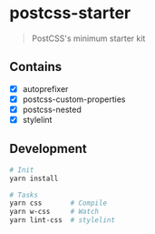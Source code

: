 # postcss-starter

> PostCSS's minimum starter kit

## Contains
- [x] autoprefixer
- [x] postcss-custom-properties
- [x] postcss-nested
- [x] stylelint

## Development

```sh
# Init
yarn install

# Tasks
yarn css       # Compile
yarn w-css     # Watch
yarn lint-css  # stylelint
```
